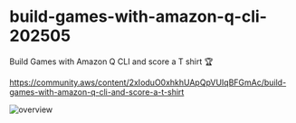 # build-games-with-amazon-q-cli-202505

Build Games with Amazon Q CLI and score a T shirt 🏆

https://community.aws/content/2xIoduO0xhkhUApQpVUIqBFGmAc/build-games-with-amazon-q-cli-and-score-a-t-shirt


![overview](./images/game-v2.2-x4.gif)